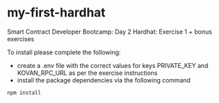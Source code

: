 # my-first-hardhat
 Smart Contract Developer Bootcamp: Day 2 Hardhat: Exercise 1 + bonus exercises

To install please complete the following:

- create a .env file with the correct values for keys PRIVATE_KEY and KOVAN_RPC_URL as per the exercise instructions
- install the package dependencies via the following command

```
npm install
```
